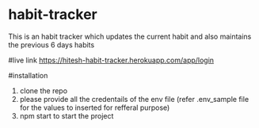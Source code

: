 # habit-tracker
This is an habit tracker which updates the current habit and also maintains the previous 6 days habits

#live link
https://hitesh-habit-tracker.herokuapp.com/app/login

#installation

1) clone the repo
2) please provide all the credentails of the env file (refer .env_sample file for the values to inserted for refferal purpose)
3) npm start to start the project
